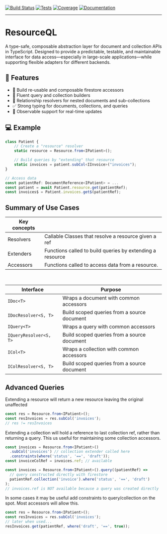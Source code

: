 [![Build Status](https://github.com/ouijan/resource-ql/actions/workflows/build.yml/badge.svg)](https://github.com/ouijan/resource-ql/actions/workflows/build.yml)
[![Tests](https://github.com/ouijan/resource-ql/actions/workflows/tests.yml/badge.svg)](https://github.com/ouijan/resource-ql/actions/workflows/tests.yml)
[![Coverage](https://ouijan.github.io/resource-ql/coverage/coverage.svg)](https://ouijan.github.io/resource-ql/coverage/lcov-report)
[![Documentation](https://ouijan.github.io/resource-ql/docs/coverage.svg)](https://ouijan.github.io/resource-ql/docs)

<hr>

# ResourceQL

A type-safe, composable abstraction layer for document and collection APIs in TypeScript. Designed to provide a predictable, testable, and maintainable interface for data access—especially in large-scale applications—while supporting flexible adapters for different backends.

## 🚀 Features

- 🔨 Build re-usable and composable firestore accessors
- 🧱 Fluent query and collection builders
- 🔗 Relationship resolvers for nested documents and sub-collections
- ✅ Strong typing for documents, collections, and queries
- 🔁 Observable support for real-time updates

## 💻 Example

```ts
class Patient {
    // Create a "resource" resolver
    static resource = Resource.from<IPatient>();

    // Build queries by "extending" that resource
    static invoices = patient.subCol<IInvoice>("invoices");
}

// Access data
const patientRef: DocumentReference<IPatient> = ...
const patient = await Patient.resource.get(patientRef);
const invoices$ = Patient.invoices.get$(patientRef);
```

## Summary of Use Cases

| Key concepts |                                                           |
| ------------ | --------------------------------------------------------- |
| Resolvers    | Callable Classes that resolve a resource given a ref      |
| Extenders    | Functions called to build queries by extending a resource |
| Accessors    | Functions called to access data from a resource.          |

&nbsp;

| Interface              | Purpose                                     |
| ---------------------- | ------------------------------------------- |
| `IDoc<T>`              | Wraps a document with common accessors      |
| `IDocResolver<S, T>`   | Build scoped queries from a source document |
| `IQuery<T>`            | Wraps a query with common accessors         |
| `IQueryResolver<S, T>` | Build scoped queries from a source document |
| `ICol<T>`              | Wraps a collection with common accessors    |
| `IColResolver<S, T>`   | Build scoped queries from a source document |

## Advanced Queries

Extending a resource will return a new resource leaving the original unaffected

```ts
const res = Resource.from<IPatient>();
const resInvoices = res.subCol('invoices');
// res != resInvoices
```

Extending a collection will hold a reference to last collection ref, rather than returning a query. This us useful for maintaining some collection accessors.

```ts
const invoices = Resource.from<IPatient>()
  .subCol('invoices') // collection extender called here
  .constraints(where('status', '==', 'draft'));
const invoiceColRef = invoices.ref; // available

const invoices = Resource.from<IPatient>().query((patientRef) =>
  // query constructed directly with firestore
  patientRef.collection('invoice').where('status', '==', 'draft')
);
// invoices.ref is NOT available because a query was created directly
```

In some cases it may be useful add constraints to query/collection on the spot. Most accessors will allow this.

```ts
const res = Resource.from<IPatient>();
const resInvoices = res.subCol('invoices');
// later when used...
resInvoices.get(patientRef, where('draft', '==', true));
```
